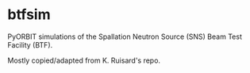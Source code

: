 # btfsim

PyORBIT simulations of the Spallation Neutron Source (SNS) Beam Test Facility (BTF).

Mostly copied/adapted from K. Ruisard's repo. 
